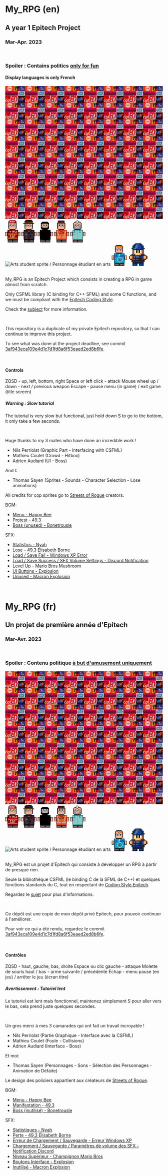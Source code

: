# My_RPG (en)
## A year 1 Epitech Project
### Mar-Apr. 2023

<br>

### Spoiler : Contains politics <ins>only for fun</ins>
#### Display languages is only French

<img src="images/splash.png" alt="game spash screen with trade union logos / écran de chargement avec des logos de syndicats">

<div>
    <img src="images/sprites/ouvrier/ouvrier.png" alt="Worker sprite / Personnage ouvrier">
    <img src="images/sprites/fils_du_préfet/fils_du_préfet.png" alt="Prefect son sprite / Personnage fils du préfet">
    <img src="images/sprites/casseur/casseur.png" alt="Troublemaker sprite / Personnage casseur">
    <img src="images/sprites/cheminot/cheminot.png" alt="Railway worker sprite / Personnage cheminot">
    <img src="images/sprites/docteur/docteur.png" alt="Doctor sprite / Personnage docteur">
    <img src="images/sprites/étudiant_en_arts/étudiant_en_arts.png" alt="Arts student sprite / Personnage étudiant en arts">
    <img src="images/sprites/étudiant_sciences_po/étudiant_sciences_po.png" alt="Sciences Po student sprite / Personnage étudiant à Sciences Po">
    <img src="images/sprites/crs/crs_s.png" alt="CRS">
</div>

<br>

My_RPG is an Epitech Project which consists in creating a RPG in game almost from scratch.

Only CSFML library (C binding for C++ SFML) and some C functions, and we must be compliant with the [Epitech Coding Style](Epitech%20C%20Coding%20Style.pdf).

Check the [subject](Subject%20MyRPG.pdf) for more information.

<br>

This repository is a duplicate of my private Epitech repository, so that I can continue to improve this project.

To see what was done at the project deadline, see commit [3af943eca109e4d1c7d1fd8a6f53eaed2ed8b6fe](https://github.com/Chi-Iroh/my_rpg/tree/3af943eca109e4d1c7d1fd8a6f53eaed2ed8b6fe).

<br>

#### Controls
ZQSD - up, left, bottom, right
Space or left click - attack
Mouse wheel up / down - next / previous weapon
Escape - pause menu (in game) / exit game (title screen)

##### Warning : Slow tutorial
The tutorial is very slow but functional, just hold down S to go to the bottom, it only take a few seconds.

<br>

Huge thanks to my 3 mates who have done an incredible work !
- Nils Perriolat (Graphic Part - Interfacing with CSFML)
- Mathieu Coulet (Crowd - Hitbox)
- Adrien Audiard (UI - Boss)

And I:
- Thomas Sayen (Sprites - Sounds - Character Selection - Lose animations)

All credits for cop sprites go to [Streets of Rogue](https://store.steampowered.com/app/512900/Streets_of_Rogue/) creators.

BGM:
- [Menu - Happy Bee](https://www.youtube.com/watch?v=oYRNag5NJM4)
- [Protest - 49.3](https://www.youtube.com/watch?v=0P5oFFBMaNw)
- [Boss (unused) - Bonetrousle](https://www.youtube.com/watch?v=AKAiUtWZ4xY)

SFX:
- [Statistics - Nyah](https://pixabay.com/sound-effects/nyah-105109/)
- [Lose - 49.3 Élisabeth Borne](https://www.youtube.com/watch?v=e1Kxkg3Lvwk)
- [Load / Save Fail - Windows XP Error](https://www.youtube.com/watch?v=0lhhrUuw2N8)
- [Load / Save Success / SFX Volume Settings - Discord Notification](https://www.youtube.com/watch?v=rIPq9Fl5r44)
- [Level Up - Mario Bros Mushroom](https://www.youtube.com/watch?v=6G-k4zxou7Y)
- [UI Buttons - Explosion](https://www.youtube.com/watch?v=4Ifc9D_fyrY)
- [Unused - Macron Explosion](https://www.youtube.com/watch?v=BO-pNmfojao)

<br>

# My_RPG (fr)
## Un projet de première année d'Epitech
### Mar-Avr. 2023

<br>

### Spoiler : Contenu politique <ins>à but d'amusement uniquement</ins>

<img src="images/splash.png" alt="game spash screen with trade union logos / écran de chargement avec des logos de syndicats">

<div>
    <img src="images/sprites/ouvrier/ouvrier.png" alt="Worker sprite / Personnage ouvrier">
    <img src="images/sprites/fils_du_préfet/fils_du_préfet.png" alt="Prefect son sprite / Personnage fils du préfet">
    <img src="images/sprites/casseur/casseur.png" alt="Troublemaker sprite / Personnage casseur">
    <img src="images/sprites/cheminot/cheminot.png" alt="Railway worker sprite / Personnage cheminot">
    <img src="images/sprites/docteur/docteur.png" alt="Doctor sprite / Personnage docteur">
    <img src="images/sprites/étudiant_en_arts/étudiant_en_arts.png" alt="Arts student sprite / Personnage étudiant en arts">
    <img src="images/sprites/étudiant_sciences_po/étudiant_sciences_po.png" alt="Sciences Po student sprite / Personnage étudiant à Sciences Po">
    <img src="images/sprites/crs/crs_s.png" alt="CRS">
</div>

<br>

My_RPG est un projet d'Epitech qui consiste à développer un RPG à partir de presque rien.

Seule la bibliothèque CSFML (le binding C de la SFML de C++) et quelques fonctions standards du C, tout en respectant de [Coding Style Epitech](Epitech%20C20Coding%20Style.pdf).

Regardez le [sujet](Subject%20MyRPG.pdf) pour plus d'informations.

<br>

Ce dépôt est une copie de mon dépôt privé Epitech, pour pouvoir continuer à l'améliorer.

Pour voir ce qui a été rendu, regardez le commit [3af943eca109e4d1c7d1fd8a6f53eaed2ed8b6fe](https://github.com/Chi-Iroh/my_rpg/tree/3af943eca109e4d1c7d1fd8a6f53eaed2ed8b6fe).

<br>

#### Contrôles
ZQSD - haut, gauche, bas, droite
Espace ou clic gauche - attaque
Molette de souris haut / bas -  arme suivante / précédente
Échap - menu pause (en jeu) / arrêter le jeu (écran titre)

##### Avertissement : Tutoriel lent
Le tutoriel est lent mais fonctionnel, maintenez simplement S pour aller vers le bas, cela prend juste quelques secondes.

<br>

Un gros merci à mes 3 camarades qui ont fait un travail incroyable !
- Nils Perriolat (Partie Graphique - Interface avec la CSFML)
- Mathieu Coulet (Foule - Collisions)
- Adrien Audiard (Interface - Boss)

Et moi:
- Thomas Sayen (Personnages - Sons - Sélection des Personnages - Animation de Défaite)

Le design des policiers appartient aux créateurs de [Streets of Rogue](https://store.steampowered.com/app/512900/Streets_of_Rogue/).

BGM:
- [Menu - Happy Bee](https://www.youtube.com/watch?v=oYRNag5NJM4)
- [Manifestation - 49.3](https://www.youtube.com/watch?v=0P5oFFBMaNw)
- [Boss (inutilisé) - Bonetrousle](https://www.youtube.com/watch?v=AKAiUtWZ4xY)

SFX:
- [Statistiques - Nyah](https://pixabay.com/sound-effects/nyah-105109/)
- [Perte - 49.3 Élisabeth Borne](https://www.youtube.com/watch?v=e1Kxkg3Lvwk)
- [Erreur de Chargement / Sauvegarde - Erreur Windows XP](https://www.youtube.com/watch?v=0lhhrUuw2N8)
- [Chargement / Sauvegarde / Paramètres de volume des SFX - Notification Discord](https://www.youtube.com/watch?v=rIPq9Fl5r44)
- [Niveau Supérieur - Champignon Mario Bros](https://www.youtube.com/watch?v=6G-k4zxou7Y)
- [Boutons Interface - Explosion](https://www.youtube.com/watch?v=4Ifc9D_fyrY)
- [Inutilisé - Macron Explosion](https://www.youtube.com/watch?v=BO-pNmfojao)
